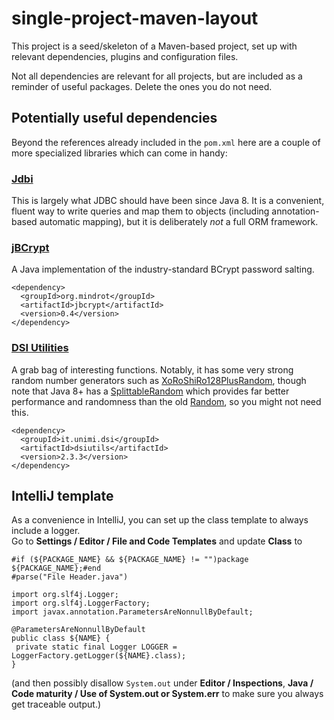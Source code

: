single-project-maven-layout
===========================
This project is a seed/skeleton of a Maven-based project, set up with relevant dependencies, plugins and configuration
files.

Not all dependencies are relevant for all projects, but are included as a reminder of useful packages. Delete the ones
you do not need.


Potentially useful dependencies
-------------------------------
Beyond the references already included in the `pom.xml` here are a couple of more specialized libraries which can come
in handy:

### [Jdbi](http://jdbi.org/)
This is largely what JDBC should have been since Java 8. It is a convenient, fluent way to write queries and map them
to objects (including annotation-based automatic mapping), but it is deliberately _not_ a full ORM framework.

### [jBCrypt](https://www.mindrot.org/projects/jBCrypt/)
A Java implementation of the industry-standard BCrypt password salting.

    <dependency>
      <groupId>org.mindrot</groupId>
      <artifactId>jbcrypt</artifactId>
      <version>0.4</version>
    </dependency>

### [DSI Utilities](http://dsiutils.di.unimi.it/)
A grab bag of interesting functions. Notably, it has some very strong random number generators such as 
[XoRoShiRo128PlusRandom](http://dsiutils.di.unimi.it/docs/index.html?it/unimi/dsi/util/XoRoShiRo128PlusRandom.html),
though note that Java 8+ has a
[SplittableRandom](https://docs.oracle.com/en/java/javase/11/docs/api/java.base/java/util/SplittableRandom.html)
which provides far better performance and randomness than the old
[Random](https://docs.oracle.com/en/java/javase/11/docs/api/java.base/java/util/Random.html),
so you might not need this.

    <dependency>
      <groupId>it.unimi.dsi</groupId>
      <artifactId>dsiutils</artifactId>
      <version>2.3.3</version>
    </dependency>


IntelliJ template
-----------------
As a convenience in IntelliJ, you can set up the class template to always include a logger.  
Go to **Settings / Editor / File and Code Templates** and update **Class** to

    #if (${PACKAGE_NAME} && ${PACKAGE_NAME} != "")package ${PACKAGE_NAME};#end
    #parse("File Header.java")
    
    import org.slf4j.Logger;
    import org.slf4j.LoggerFactory;
    import javax.annotation.ParametersAreNonnullByDefault;
    
    @ParametersAreNonnullByDefault
    public class ${NAME} {
     private static final Logger LOGGER = LoggerFactory.getLogger(${NAME}.class);
    }

(and then possibly disallow `System.out` under **Editor / Inspections**,
**Java / Code maturity / Use of System.out or System.err** to make sure you always get traceable output.)
